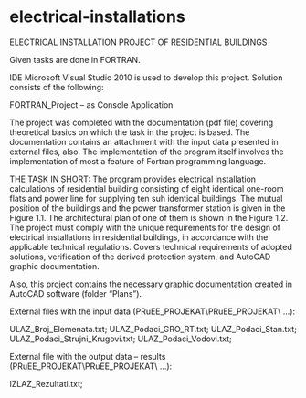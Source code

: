# electrical-installations

ELECTRICAL INSTALLATION PROJECT OF RESIDENTIAL BUILDINGS

Given tasks are done in FORTRAN.

IDE Microsoft Visual Studio 2010 is used to develop this project. Solution consists of the following:

FORTRAN_Project – as Console Application

The project was completed with the documentation (pdf file) covering theoretical basics on which the task in the project is based. The documentation contains an attachment with the input data presented in external files, also. The implementation of the program itself involves the implementation of most a feature of Fortran programming language.

THE TASK IN SHORT:
The program provides electrical installation calculations of residential building consisting of eight identical one-room flats and power line for supplying ten suh identical buildings. The mutual position of the buildings and the power transformer station is given in the Figure 1.1. The architectural plan of one of them is shown in the Figure 1.2. The project must comply with the unique requirements for the design of electrical installations in residential buildings, in accordance with the applicable technical regulations. Covers technical requirements of adopted solutions, verification of the derived protection system, and AutoCAD graphic documentation.

Also, this project contains the necessary graphic documentation created in AutoCAD software (folder “Plans”).

External files with the input data (PRuEE_PROJEKAT\PRuEE_PROJEKAT\ ...):

ULAZ_Broj_Elemenata.txt; 
ULAZ_Podaci_GRO_RT.txt; 
ULAZ_Podaci_Stan.txt; 
ULAZ_Podaci_Strujni_Krugovi.txt; 
ULAZ_Podaci_Vodovi.txt; 

External file with the output data – results (PRuEE_PROJEKAT\PRuEE_PROJEKAT\ ...):

IZLAZ_Rezultati.txt;

